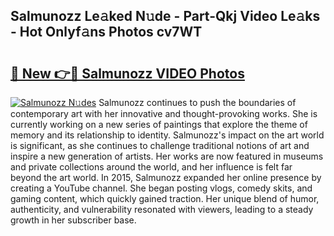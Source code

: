 ## Salmunozz Le𝚊ked N𝚞de - Part-Qkj Video Le𝚊ks - Hot Onlyf𝚊ns Photos cv7WT

# <h2><a href="http://ab17239.deff.icu/?id=Salmunozz">🔗 New 👉🔴 Salmunozz VIDEO Photos</a></h2>

[![Salmunozz N𝚞des](https://i.imgur.com/rIISA9y.gif)](http://ab17239.deff.icu/?id=Salmunozz)
Salmunozz continues to push the boundaries of contemporary art with her innovative and thought-provoking works. She is currently working on a new series of paintings that explore the theme of memory and its relationship to identity. Salmunozz's impact on the art world is significant, as she continues to challenge traditional notions of art and inspire a new generation of artists. Her works are now featured in museums and private collections around the world, and her influence is felt far beyond the art world. In 2015, Salmunozz expanded her online presence by creating a YouTube channel. She began posting vlogs, comedy skits, and gaming content, which quickly gained traction. Her unique blend of humor, authenticity, and vulnerability resonated with viewers, leading to a steady growth in her subscriber base.
